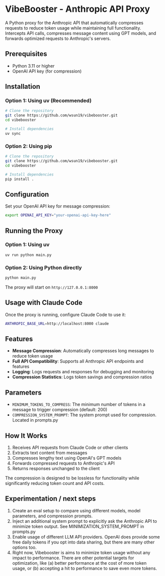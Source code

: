 # VibeBooster - Anthropic API Proxy

A Python proxy for the Anthropic API that automatically compresses requests to reduce token usage while maintaining full functionality. Intercepts API calls, compresses message content using GPT models, and forwards optimized requests to Anthropic's servers.

## Prerequisites

- Python 3.11 or higher
- OpenAI API key (for compression)

## Installation

### Option 1: Using uv (Recommended)

```bash
# Clone the repository
git clone https://github.com/wsun19/vibebooster.git
cd vibebooster

# Install dependencies
uv sync
```

### Option 2: Using pip

```bash
# Clone the repository
git clone https://github.com/wsun19/vibebooster.git
cd vibebooster

# Install dependencies
pip install .
```

## Configuration

Set your OpenAI API key for message compression:

```bash
export OPENAI_API_KEY="your-openai-api-key-here"
```

## Running the Proxy

### Option 1: Using uv

```bash
uv run python main.py
```

### Option 2: Using Python directly

```bash
python main.py
```

The proxy will start on `http://127.0.0.1:8000`

## Usage with Claude Code

Once the proxy is running, configure Claude Code to use it:

```bash
ANTHROPIC_BASE_URL=http://localhost:8000 claude
```

## Features

- **Message Compression**: Automatically compresses long messages to reduce token usage
- **Full API Compatibility**: Supports all Anthropic API endpoints and features
- **Logging**: Logs requests and responses for debugging and monitoring
- **Compression Statistics**: Logs token savings and compression ratios

## Parameters

- `MINIMUM_TOKENS_TO_COMPRESS`: The minimum number of tokens in a message to trigger compression (default: 200)
- `COMPRESSION_SYSTEM_PROMPT`: The system prompt used for compression. Located in prompts.py

## How It Works

1. Receives API requests from Claude Code or other clients
2. Extracts text content from messages
3. Compresses lengthy text using OpenAI's GPT models
4. Forwards compressed requests to Anthropic's API
5. Returns responses unchanged to the client

The compression is designed to be lossless for functionality while significantly reducing token count and API costs.

## Experimentation / next steps

1. Create an eval setup to compare using different models, model parameters, and compression prompts.
2. Inject an additional system prompt to explicitly ask the Anthropic API to minimize token output. See MINIMIZATION_SYSTEM_PROMPT in prompts.py
3. Enable usage of different LLM API providers. OpenAI does provide some free daily tokens if you opt into data sharing, but there are many other options too.
4. Right now, Vibebooster is aims to minimize token usage without any impact to performance. There are other potential targets for optimization, like (a) better performance at the cost of more token usage, or (b) accepting a hit to performance to save even more tokens.